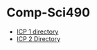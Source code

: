 # Comp-Sci490
* [ICP 1 directory](https://mrjones88.github.io/Comp-Sci490/ICP1-master/index.html)
* [ICP 2 Directory](https://mrjones88.github.io/Comp-Sci490/ICP2-master/index.html)

